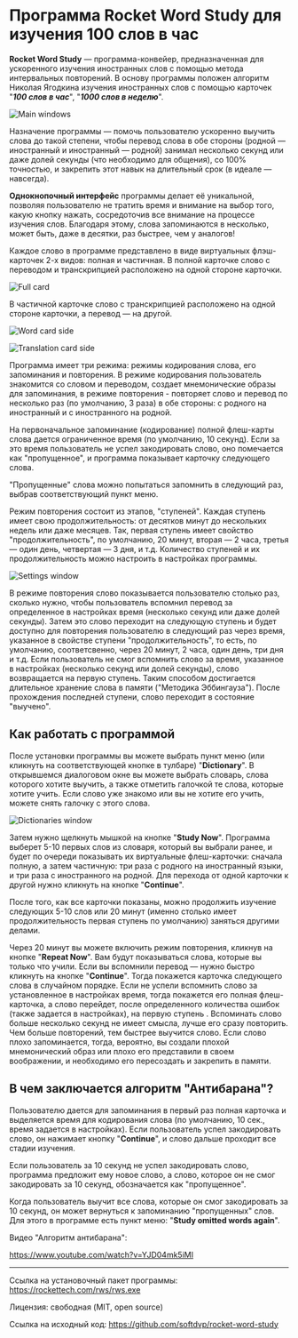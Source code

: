 
# Программа Rocket Word Study для изучения 100 слов в час

__Rocket Word Study__ — программа-конвейер, предназначенная для ускоренного изучения иностранных слов с помощью метода интервальных повторений. В основу программы положен алгоритм Николая Ягодкина изучения иностранных слов с помощью карточек "***100 слов в час***", "***1000 слов в неделю***".


![Main windows](docs/main.jpeg)

Назначение программы — помочь пользователю ускоренно выучить слова до такой степени, чтобы перевод слова в обе стороны (родной — иностранный и иностранный — родной) занимал несколько секунд или даже долей секунды (что необходимо для общения), co 100% точностью, и закрепить этот навык на длительный срок (в идеале — навсегда).

__Однокнопочный интерфейс__ программы делает её уникальной, позволяя пользователю не тратить время и внимание на выбор того, какую кнопку нажать, сосредоточив все внимание на процессе изучения слов. Благодаря этому, слова запоминаются в несколько, может быть, даже в десятки, раз быстрее, чем у аналогов!

Каждое слово в программе представлено в виде виртуальных флэш-карточек 2-х видов: полная и частичная. В полной карточке слово с переводом и транскрипцией расположено на одной стороне карточки.

![Full card](docs/fullcard.jpeg)

В частичной карточке слово с транскрипцией расположено
на одной стороне карточки, а перевод — на другой.

![Word card side](docs/word.jpeg) 

![Translation card side](docs/translate.jpeg)

Программа имеет три режима: режимы кодирования слова, его запоминания и повторения. В режиме кодирования пользователь знакомится со словом и переводом, создает мнемонические образы для запоминания, в режиме повторения - повторяет слово и перевод по несколько раз (по умолчанию, 3 раза) в обе стороны: с родного на иностранный и с иностранного на родной.

На первоначальное запоминание (кодирование) полной флеш-карты слова дается ограниченное время (по умолчанию, 10 секунд). Если за это время пользователь не успел закодировать слово, оно помечается как "пропущенное", и программа показывает карточку следующего слова.

"Пропущенные" слова можно попытаться запомнить в следующий раз, выбрав соответствующий пункт меню.

Режим повторения состоит из этапов, "ступеней". Каждая ступень имеет свою продолжительность: от десятков минут до нескольких недель или даже месяцев. Так, первая ступень имеет свойство "продолжительность", по умолчанию, 20 минут, вторая — 2 часа, третья — один день, четвертая — 3 дня, и т.д. Количество ступеней и их  продолжительность можно настроить в настройках программы.

![Settings window](docs/settings.jpeg)

В режиме повторения слово показывается пользователю столько раз, сколько нужно, чтобы пользователь вспомнил перевод за определенное в настройках время (несколько секунд или даже долей секунды). Затем это слово переходит на следующую ступень и будет доступно для повторения пользователю в следующий раз через время, указанное в свойстве ступени "продолжительность", то есть, по умолчанию, соответсвенно, через 20 минут, 2 часа, один день, три дня и т.д. Если пользователь не смог вспомнить слово за время, указанное в настройках (несколько секунд или долей секунды), слово возвращается на первую ступень. Таким способом достигается длительное хранение слова в памяти ("Методика Эббингауза"). После прохождения последней ступени, слово переходит в состояние "выучено".

## Как работать с программой

После установки программы вы можете выбрать пункт меню (или кликнуть на соответствующей кнопке в тулбаре) "__Dictionary__". В открывшемся диалоговом окне вы можете выбрать словарь, слова которого хотите выучить, а также отметить галочкой те слова, которые хотите учить. Если слово уже знакомо или вы не хотите его учить, можете снять галочку с этого слова.

![Dictionaries window](docs/dict.jpeg)

Затем нужно щелкнуть мышкой на кнопке "__Study Now__". Программа выберет 5-10 первых слов из словаря, который вы выбрали ранее, и будет по очереди показывать их виртуальные флеш-карточки: сначала полную, а затем частичную: три раза с родного на иностранный языки, и три раза с иностранного на родной. Для перехода от одной карточки к другой нужно кликнуть на кнопке "__Continue__".

После того, как все карточки показаны, можно продолжить изучение следующих 5-10 слов или 20 минут (именно столько имеет продолжительность первая ступень по умолчанию) заняться другими делами.

Через 20 минут вы можете включить режим повторения, кликнув на кнопке "__Repeat Now__". Вам будут показываться слова, которые вы только что учили. Если вы вспомнили перевод — нужно быстро кликнуть на кнопке "__Continue__". Тогда покажется карточка следующего слова в случайном порядке. Если не успели вспомнить слово за установленное в настройках время, тогда покажется его полная флеш-карточка, а слово перейдет, после определенного количества ошибок (также задается в настройках), на первую ступень . Вспоминать слово больше несколько секунд не имеет смысла, лучше его сразу повторить. Чем больше повторений, тем быстрее выучится слово. Если слово плохо запоминается, тогда, вероятно, вы создали плохой мнемонический образ или плохо его представили в своем воображении, и необходимо его пересоздать и закрепить в памяти.

## В чем заключается алгоритм "Антибарана"?

Пользователю дается для запоминания в первый раз полная карточка и выделяется время для кодирования слова (по умолчанию, 10 сек., время задается в настройках). Если пользователь успел закодировать слово, он нажимает кнопку "__Continue__", и слово дальше проходит все стадии изучения.

Если пользователь за 10 секунд не успел закодировать слово, программа предложит ему новое слово, а слово, которое он не смог закодировать за 10 секунд, обозначается как "пропущенное".

Когда пользователь выучит все слова, которые он смог закодировать за 10 секунд, он может вернуться к запоминанию "пропущенных" слов. Для этого в программе есть пункт меню: "__Study omitted words again__".

Видео "Алгоритм антибарана":  

<https://www.youtube.com/watch?v=YJD04mk5iMI>

___

Ссылка на установочный пакет программы:
<https://rockettech.com/rws/rws.exe>

Лицензия: свободная (MIT, open source)

Ссылка на исходный код:
<https://github.com/softdvp/rocket-word-study>
